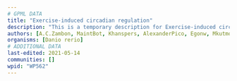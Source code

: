 ```yaml
---
# GPML DATA
title: "Exercise-induced circadian regulation"
description: "This is a temporary description for Exercise-induced circadian regulation"
authors: [A.C.Zambon, MaintBot, Khanspers, AlexanderPico, Egonw, Mkutmon, Susan, Fehrhart, L Dupuis, Eweitz]
organisms: [Danio rerio]
# ADDITIONAL DATA
last-edited: 2021-05-14
communities: []
wpid: "WP562"
---
```

